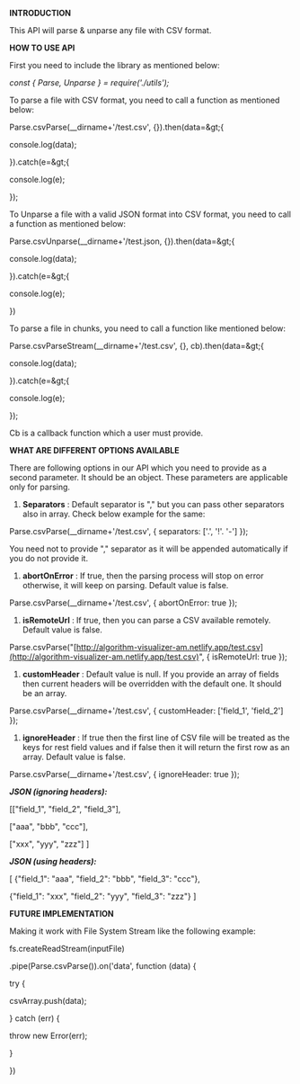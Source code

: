 **INTRODUCTION**

This API will parse &amp; unparse any file with CSV format.

**HOW TO USE API**

First you need to include the library as mentioned below:

_const { Parse, Unparse } = require(&#39;./utils&#39;);_

To parse a file with CSV format, you need to call a function as mentioned below:

Parse.csvParse(\_\_dirname+&#39;/test.csv&#39;, {}).then(data=\&gt;{

console.log(data);

}).catch(e=\&gt;{

console.log(e);

});

To Unparse a file with a valid JSON format into CSV format, you need to call a function as mentioned below:

Parse.csvUnparse(\_\_dirname+&#39;/test.json, {}).then(data=\&gt;{

console.log(data);

}).catch(e=\&gt;{

console.log(e);

})

To parse a file in chunks, you need to call a function like mentioned below:

Parse.csvParseStream(\_\_dirname+&#39;/test.csv&#39;, {}, cb).then(data=\&gt;{

console.log(data);

}).catch(e=\&gt;{

console.log(e);

});

Cb is a callback function which a user must provide.

**WHAT ARE DIFFERENT OPTIONS AVAILABLE**

There are following options in our API which you need to provide as a second parameter. It should be an object. These parameters are applicable only for parsing.

1. **Separators** : Default separator is &quot;,&quot; but you can pass other separators also in array. Check below example for the same:

Parse.csvParse(\_\_dirname+&#39;/test.csv&#39;, { separators: [&#39;.&#39;, &#39;!&#39;. &#39;-&#39;] });

You need not to provide &quot;,&quot; separator as it will be appended automatically if you do not provide it.

1. **abortOnError** : If true, then the parsing process will stop on error otherwise, it will keep on parsing. Default value is false.

Parse.csvParse(\_\_dirname+&#39;/test.csv&#39;, { abortOnError: true });

1. **isRemoteUrl** : If true, then you can parse a CSV available remotely. Default value is false.

Parse.csvParse(&quot;[http://algorithm-visualizer-am.netlify.app/test.csv](http://algorithm-visualizer-am.netlify.app/test.csv)&quot;, { isRemoteUrl: true });

1. **customHeader** : Default value is null. If you provide an array of fields then current headers will be overridden with the default one. It should be an array.

Parse.csvParse(\_\_dirname+&#39;/test.csv&#39;, { customHeader: [&#39;field\_1&#39;, &#39;field\_2&#39;] });

1. **ignoreHeader** : If true then the first line of CSV file will be treated as the keys for rest field values and if false then it will return the first row as an array. Default value is false.

Parse.csvParse(\_\_dirname+&#39;/test.csv&#39;, { ignoreHeader: true });

_**JSON (ignoring headers):**_

[[&quot;field\_1&quot;, &quot;field\_2&quot;, &quot;field\_3&quot;],

[&quot;aaa&quot;, &quot;bbb&quot;, &quot;ccc&quot;],

[&quot;xxx&quot;, &quot;yyy&quot;, &quot;zzz&quot;] ]

_**JSON (using headers):**_

[ {&quot;field\_1&quot;: &quot;aaa&quot;, &quot;field\_2&quot;: &quot;bbb&quot;, &quot;field\_3&quot;: &quot;ccc&quot;},

{&quot;field\_1&quot;: &quot;xxx&quot;, &quot;field\_2&quot;: &quot;yyy&quot;, &quot;field\_3&quot;: &quot;zzz&quot;} ]

**FUTURE IMPLEMENTATION**

Making it work with File System Stream like the following example:

fs.createReadStream(inputFile)

.pipe(Parse.csvParse()).on(&#39;data&#39;, function (data) {

try {

csvArray.push(data);

} catch (err) {

throw new Error(err);

}

})
